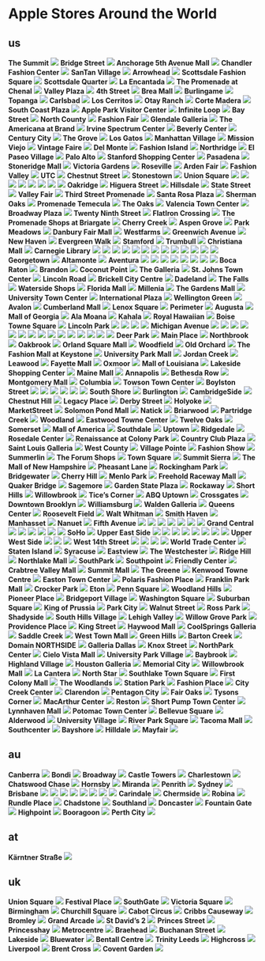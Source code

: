 # Apple Stores Around the World
## us
**The Summit**
<img src="https://www.apple.com/retail/thesummit/images/hero_large_2x.jpg"/>
**Bridge Street**
<img src="https://www.apple.com/retail/bridgestreet/images/hero_large_2x.jpg"/>
**Anchorage 5th Avenue Mall**
<img src="https://www.apple.com/retail/anchorage5thavenuemall/images/hero_large_2x.jpg"/>
**Chandler Fashion Center**
<img src="https://www.apple.com/retail/chandlerfashioncenter/images/hero_large_2x.jpg"/>
**SanTan Village**
<img src="https://www.apple.com/retail/santanvillage/images/hero_large_2x.jpg"/>
**Arrowhead**
<img src="https://www.apple.com/retail/arrowhead/images/hero_large_2x.jpg"/>
**Scottsdale Fashion Square**
<img src="https://www.apple.com/retail/scottsdalefashionsquare/images/hero_large_2x.jpg"/>
**Scottsdale Quarter**
<img src="https://www.apple.com/retail/scottsdalequarter/images/hero_large_2x.jpg"/>
**La Encantada**
<img src="https://www.apple.com/retail/laencantada/images/hero_large_2x.jpg"/>
**The Promenade at Chenal**
<img src="https://www.apple.com/retail/thepromenadeatchenal/images/hero_large_2x.jpg"/>
**Valley Plaza**
<img src="https://www.apple.com/retail/valleyplaza/images/hero_large_2x.jpg"/>
**4th Street**
<img src="https://www.apple.com/retail/4thstreet/images/hero_large_2x.jpg"/>
**Brea Mall**
<img src="https://www.apple.com/retail/breamall/images/hero_large_2x.jpg"/>
**Burlingame**
<img src="https://www.apple.com/retail/burlingame/images/hero_large_2x.jpg"/>
**Topanga**
<img src="https://www.apple.com/retail/topanga/images/hero_large_2x.jpg"/>
**Carlsbad**
<img src="https://www.apple.com/retail/carlsbad/images/hero_large_2x.jpg"/>
**Los Cerritos**
<img src="https://www.apple.com/retail/loscerritos/images/hero_large_2x.jpg"/>
**Otay Ranch**
<img src="https://www.apple.com/retail/otayranch/images/hero_large_2x.jpg"/>
**Corte Madera**
<img src="https://www.apple.com/retail/cortemadera/images/hero_large_2x.jpg"/>
**South Coast Plaza**
<img src="https://www.apple.com/retail/southcoastplaza/images/hero_large_2x.jpg"/>
**Apple Park Visitor Center**
<img src="https://www.apple.com/retail/appleparkvisitorcenter/images/hero_large_2x.jpg"/>
**Infinite Loop**
<img src="https://www.apple.com/retail/infiniteloop/images/hero_large_2x.jpg"/>
**Bay Street**
<img src="https://www.apple.com/retail/baystreet/images/hero_large_2x.jpg"/>
**North County**
<img src="https://www.apple.com/retail/northcounty/images/hero_large_2x.jpg"/>
**Fashion Fair**
<img src="https://www.apple.com/retail/fashionfair/images/hero_large_2x.jpg"/>
**Glendale Galleria**
<img src="https://www.apple.com/retail/glendalegalleria/images/hero_large_2x.jpg"/>
**The Americana at Brand**
<img src="https://www.apple.com/retail/theamericanaatbrand/images/hero_large_2x.jpg"/>
**Irvine Spectrum Center**
<img src="https://www.apple.com/retail/irvinespectrumcenter/images/hero_large_2x.jpg"/>
**Beverly Center**
<img src="https://www.apple.com/retail/beverlycenter/images/hero_large_2x.jpg"/>
**Century City**
<img src="https://www.apple.com/retail/centurycity/images/hero_large_2x.jpg"/>
**The Grove**
<img src="https://www.apple.com/retail/thegrove/images/hero_large_2x.jpg"/>
**Los Gatos**
<img src="https://www.apple.com/retail/losgatos/images/hero_large_2x.jpg"/>
**Manhattan Village**
<img src="https://www.apple.com/retail/manhattanvillage/images/hero_large_2x.jpg"/>
**Mission Viejo**
<img src="https://www.apple.com/retail/missionviejo/images/hero_large_2x.jpg"/>
**Vintage Faire**
<img src="https://www.apple.com/retail/vintagefaire/images/hero_large_2x.jpg"/>
**Del Monte**
<img src="https://www.apple.com/retail/delmonte/images/hero_large_2x.jpg"/>
**Fashion Island**
<img src="https://www.apple.com/retail/fashionisland/images/hero_large_2x.jpg"/>
**Northridge**
<img src="https://www.apple.com/retail/northridge/images/hero_large_2x.jpg"/>
**El Paseo Village**
<img src="https://www.apple.com/retail/elpaseovillage/images/hero_large_2x.jpg"/>
**Palo Alto**
<img src="https://www.apple.com/retail/paloalto/images/hero_large_2x.jpg"/>
**Stanford Shopping Center**
<img src="https://www.apple.com/retail/stanfordshoppingcenter/images/hero_large_2x.jpg"/>
**Pasadena**
<img src="https://www.apple.com/retail/pasadena/images/hero_large_2x.jpg"/>
**Stoneridge Mall**
<img src="https://www.apple.com/retail/stoneridgemall/images/hero_large_2x.jpg"/>
**Victoria Gardens**
<img src="https://www.apple.com/retail/victoriagardens/images/hero_large_2x.jpg"/>
**Roseville**
<img src="https://www.apple.com/retail/roseville/images/hero_large_2x.jpg"/>
**Arden Fair**
<img src="https://www.apple.com/retail/ardenfair/images/hero_large_2x.jpg"/>
**Fashion Valley**
<img src="https://www.apple.com/retail/fashionvalley/images/hero_large_2x.jpg"/>
**UTC**
<img src="https://www.apple.com/retail/utc/images/hero_large_2x.jpg"/>
**Chestnut Street**
<img src="https://www.apple.com/retail/chestnutstreet/images/hero_large_2x.jpg"/>
**Stonestown**
<img src="https://www.apple.com/retail/stonestown/images/hero_large_2x.jpg"/>
**Union Square**
<img src="https://www.apple.com/retail/unionsquare/images/hero_large_2x.jpg"/>
<img src="https://www.apple.com/retail/store/images/galleries/unionsquare/images/02_apple_union_square_023_large_2x.jpg"/>
<img src="https://www.apple.com/retail/store/images/galleries/unionsquare/images/03_apple_union_square_039_large_2x.jpg"/>
<img src="https://www.apple.com/retail/store/images/galleries/unionsquare/images/04_apple_union_square_016_large_2x.jpg"/>
<img src="https://www.apple.com/retail/store/images/galleries/unionsquare/images/05_apple_union_square_003_large_2x.jpg"/>
<img src="https://www.apple.com/retail/store/images/galleries/unionsquare/images/06_apple_union_square_010_large_2x.jpg"/>
<img src="https://www.apple.com/retail/store/images/galleries/unionsquare/images/07_apple_union_square_042_large_2x.jpg"/>
<img src="https://www.apple.com/retail/store/images/galleries/unionsquare/images/08_apple_union_square_028_large_2x.jpg"/>
**Oakridge**
<img src="https://www.apple.com/retail/oakridge/images/hero_large_2x.jpg"/>
**Higuera Street**
<img src="https://www.apple.com/retail/higuerastreet/images/hero_large_2x.jpg"/>
**Hillsdale**
<img src="https://www.apple.com/retail/hillsdale/images/hero_large_2x.jpg"/>
**State Street**
<img src="https://www.apple.com/retail/statestreet/images/hero_large_2x.jpg"/>
**Valley Fair**
<img src="https://www.apple.com/retail/valleyfair/images/hero_large_2x.jpg"/>
**Third Street Promenade**
<img src="https://www.apple.com/retail/thirdstreetpromenade/images/hero_large_2x.jpg"/>
**Santa Rosa Plaza**
<img src="https://www.apple.com/retail/santarosaplaza/images/hero_large_2x.jpg"/>
**Sherman Oaks**
<img src="https://www.apple.com/retail/shermanoaks/images/hero_large_2x.jpg"/>
**Promenade Temecula**
<img src="https://www.apple.com/retail/promenadetemecula/images/hero_large_2x.jpg"/>
**The Oaks**
<img src="https://www.apple.com/retail/theoaks/images/hero_large_2x.jpg"/>
**Valencia Town Center**
<img src="https://www.apple.com/retail/valenciatowncenter/images/hero_large_2x.jpg"/>
**Broadway Plaza**
<img src="https://www.apple.com/retail/broadwayplaza/images/hero_large_2x.jpg"/>
**Twenty Ninth Street**
<img src="https://www.apple.com/retail/twentyninthstreet/images/hero_large_2x.jpg"/>
**FlatIron Crossing**
<img src="https://www.apple.com/retail/flatironcrossing/images/hero_large_2x.jpg"/>
**The Promenade Shops at Briargate**
<img src="https://www.apple.com/retail/thepromenadeshopsatbriargate/images/hero_large_2x.jpg"/>
**Cherry Creek**
<img src="https://www.apple.com/retail/cherrycreek/images/hero_large_2x.jpg"/>
**Aspen Grove**
<img src="https://www.apple.com/retail/aspengrove/images/hero_large_2x.jpg"/>
**Park Meadows**
<img src="https://www.apple.com/retail/parkmeadows/images/hero_large_2x.jpg"/>
**Danbury Fair Mall**
<img src="https://www.apple.com/retail/danburyfairmall/images/hero_large_2x.jpg"/>
**Westfarms**
<img src="https://www.apple.com/retail/westfarms/images/hero_large_2x.jpg"/>
**Greenwich Avenue**
<img src="https://www.apple.com/retail/greenwichavenue/images/hero_large_2x.jpg"/>
**New Haven**
<img src="https://www.apple.com/retail/newhaven/images/hero_large_2x.jpg"/>
**Evergreen Walk**
<img src="https://www.apple.com/retail/evergreenwalk/images/hero_large_2x.jpg"/>
**Stamford**
<img src="https://www.apple.com/retail/stamford/images/hero_large_2x.jpg"/>
**Trumbull**
<img src="https://www.apple.com/retail/trumbull/images/hero_large_2x.jpg"/>
**Christiana Mall**
<img src="https://www.apple.com/retail/christianamall/images/hero_large_2x.jpg"/>
**Carnegie Library**
<img src="https://www.apple.com/retail/carnegielibrary/images/hero_large_2x.jpg"/>
<img src="https://www.apple.com/retail/store/flagship-store/drawer/carnegielibrary/images/store-drawer-tile-1_large_2x.jpg"/>
<img src="https://www.apple.com/retail/store/flagship-store/drawer/carnegielibrary/images/store-drawer-gallery-1-item-1_large_2x.jpg"/>
<img src="https://www.apple.com/retail/store/flagship-store/drawer/carnegielibrary/images/store-drawer-gallery-1-item-2_large_2x.jpg"/>
<img src="https://www.apple.com/retail/store/flagship-store/drawer/carnegielibrary/images/store-drawer-gallery-1-item-3_large_2x.jpg"/>
<img src="https://www.apple.com/retail/store/flagship-store/drawer/carnegielibrary/images/store-drawer-gallery-1-item-4_large_2x.jpg"/>
<img src="https://www.apple.com/retail/store/flagship-store/drawer/carnegielibrary/images/store-drawer-gallery-1-item-5_large_2x.jpg"/>
<img src="https://www.apple.com/retail/store/flagship-store/drawer/carnegielibrary/images/store-drawer-tile-2_large_2x.jpg"/>
<img src="https://www.apple.com/retail/carnegielibrary/images/hero_large_2x.jpg"/>
<img src="https://www.apple.com/retail/carnegielibrary/images/reptile_3_large_2x.jpg"/>
<img src="https://www.apple.com/retail/carnegielibrary/images/reptile_3_large_2x.jpg"/>
<img src="https://www.apple.com/retail/carnegielibrary/images/reptile_3_large_2x.jpg"/>
<img src="https://www.apple.com/retail/carnegielibrary/images/reptile_4_large_2x.jpg"/>
**Georgetown**
<img src="https://www.apple.com/retail/georgetown/images/hero_large_2x.jpg"/>
**Altamonte**
<img src="https://www.apple.com/retail/altamonte/images/hero_large_2x.jpg"/>
**Aventura**
<img src="https://www.apple.com/retail/aventura/images/hero_large_2x.jpg"/>
<img src="https://www.apple.com/retail/store/images/galleries/aventura/images/aventura_gallery_image2_large_2x.jpg"/>
<img src="https://www.apple.com/retail/store/images/galleries/aventura/images/aventura_gallery_image3_large_2x.jpg"/>
<img src="https://www.apple.com/retail/store/images/galleries/aventura/images/aventura_gallery_image4_large_2x.jpg"/>
<img src="https://www.apple.com/retail/store/images/galleries/aventura/images/aventura_gallery_image5_large_2x.jpg"/>
<img src="https://www.apple.com/retail/store/images/galleries/aventura/images/aventura_gallery_image6_large_2x.jpg"/>
<img src="https://www.apple.com/retail/store/images/galleries/aventura/images/aventura_gallery_image7_large_2x.jpg"/>
<img src="https://www.apple.com/retail/store/images/galleries/aventura/images/aventura_gallery_image8_large_2x.jpg"/>
**Boca Raton**
<img src="https://www.apple.com/retail/bocaraton/images/hero_large_2x.jpg"/>
**Brandon**
<img src="https://www.apple.com/retail/brandon/images/hero_large_2x.jpg"/>
**Coconut Point**
<img src="https://www.apple.com/retail/coconutpoint/images/hero_large_2x.jpg"/>
**The Galleria**
<img src="https://www.apple.com/retail/thegalleria/images/hero_large_2x.jpg"/>
**St. Johns Town Center**
<img src="https://www.apple.com/retail/stjohnstowncenter/images/hero_large_2x.jpg"/>
**Lincoln Road**
<img src="https://www.apple.com/retail/lincolnroad/images/hero_large_2x.jpg"/>
**Brickell City Centre**
<img src="https://www.apple.com/retail/brickellcitycentre/images/hero_large_2x.jpg"/>
**Dadeland**
<img src="https://www.apple.com/retail/dadeland/images/hero_large_2x.jpg"/>
**The Falls**
<img src="https://www.apple.com/retail/thefalls/images/hero_large_2x.jpg"/>
**Waterside Shops**
<img src="https://www.apple.com/retail/watersideshops/images/hero_large_2x.jpg"/>
**Florida Mall**
<img src="https://www.apple.com/retail/floridamall/images/hero_large_2x.jpg"/>
**Millenia**
<img src="https://www.apple.com/retail/millenia/images/hero_large_2x.jpg"/>
**The Gardens Mall**
<img src="https://www.apple.com/retail/thegardensmall/images/hero_large_2x.jpg"/>
**University Town Center**
<img src="https://www.apple.com/retail/universitytowncenter/images/hero_large_2x.jpg"/>
**International Plaza**
<img src="https://www.apple.com/retail/internationalplaza/images/hero_large_2x.jpg"/>
**Wellington Green**
<img src="https://www.apple.com/retail/wellingtongreen/images/hero_large_2x.jpg"/>
**Avalon**
<img src="https://www.apple.com/retail/avalon/images/hero_large_2x.jpg"/>
**Cumberland Mall**
<img src="https://www.apple.com/retail/cumberlandmall/images/hero_large_2x.jpg"/>
**Lenox Square**
<img src="https://www.apple.com/retail/lenoxsquare/images/hero_large_2x.jpg"/>
**Perimeter**
<img src="https://www.apple.com/retail/perimeter/images/hero_large_2x.jpg"/>
**Augusta**
<img src="https://www.apple.com/retail/augusta/images/hero_large_2x.jpg"/>
**Mall of Georgia**
<img src="https://www.apple.com/retail/mallofgeorgia/images/hero_large_2x.jpg"/>
**Ala Moana**
<img src="https://www.apple.com/retail/alamoana/images/hero_large_2x.jpg"/>
**Kahala**
<img src="https://www.apple.com/retail/kahala/images/hero_large_2x.jpg"/>
**Royal Hawaiian**
<img src="https://www.apple.com/retail/royalhawaiian/images/hero_large_2x.jpg"/>
**Boise Towne Square**
<img src="https://www.apple.com/retail/boisetownesquare/images/hero_large_2x.jpg"/>
**Lincoln Park**
<img src="https://www.apple.com/retail/lincolnpark/images/hero_large_2x.jpg"/>
<img src="https://www.apple.com/retail/store/images/galleries/lincolnpark/images/lincolnpark_gallery_image2_large_2x.jpg"/>
<img src="https://www.apple.com/retail/store/images/galleries/lincolnpark/images/lincolnpark_gallery_image3_large_2x.jpg"/>
<img src="https://www.apple.com/retail/store/images/galleries/lincolnpark/images/lincolnpark_gallery_image4_large_2x.jpg"/>
**Michigan Avenue**
<img src="https://www.apple.com/retail/michiganavenue/images/hero_large_2x.jpg"/>
<img src="https://www.apple.com/retail/store/flagship-store/drawer/michiganavenue/images/store-drawer-tile-1_large_2x.jpg"/>
<img src="https://www.apple.com/retail/store/flagship-store/drawer/michiganavenue/images/store-drawer-gallery-1-item-1_large_2x.jpg"/>
<img src="https://www.apple.com/retail/store/flagship-store/drawer/michiganavenue/images/store-drawer-gallery-1-item-2_large_2x.jpg"/>
<img src="https://www.apple.com/retail/store/flagship-store/drawer/michiganavenue/images/store-drawer-gallery-1-item-3_large_2x.jpg"/>
<img src="https://www.apple.com/retail/store/flagship-store/drawer/michiganavenue/images/store-drawer-gallery-1-item-4_large_2x.jpg"/>
<img src="https://www.apple.com/retail/store/flagship-store/drawer/michiganavenue/images/store-drawer-gallery-2-item-1_large_2x.jpg"/>
<img src="https://www.apple.com/retail/store/flagship-store/drawer/michiganavenue/images/store-drawer-gallery-2-item-2_large_2x.jpg"/>
<img src="https://www.apple.com/retail/store/flagship-store/drawer/michiganavenue/images/store-drawer-gallery-2-item-3_large_2x.jpg"/>
<img src="https://www.apple.com/retail/store/flagship-store/drawer/michiganavenue/images/store-drawer-gallery-2-item-4_large_2x.jpg"/>
<img src="https://www.apple.com/retail/michiganavenue/images/hero_large_2x.jpg"/>
<img src="https://www.apple.com/retail/michiganavenue/images/reptile_3_large_2x.jpg"/>
<img src="https://www.apple.com/retail/michiganavenue/images/reptile_3_large_2x.jpg"/>
<img src="https://www.apple.com/retail/michiganavenue/images/reptile_3_large_2x.jpg"/>
<img src="https://www.apple.com/retail/michiganavenue/images/reptile_4_large_2x.jpg"/>
**Deer Park**
<img src="https://www.apple.com/retail/deerpark/images/hero_large_2x.jpg"/>
**Main Place**
<img src="https://www.apple.com/retail/mainplace/images/hero_large_2x.jpg"/>
**Northbrook**
<img src="https://www.apple.com/retail/northbrook/images/hero_large_2x.jpg"/>
**Oakbrook**
<img src="https://www.apple.com/retail/oakbrook/images/hero_large_2x.jpg"/>
**Orland Square Mall**
<img src="https://www.apple.com/retail/orlandsquaremall/images/hero_large_2x.jpg"/>
**Woodfield**
<img src="https://www.apple.com/retail/woodfield/images/hero_large_2x.jpg"/>
**Old Orchard**
<img src="https://www.apple.com/retail/oldorchard/images/hero_large_2x.jpg"/>
**The Fashion Mall at Keystone**
<img src="https://www.apple.com/retail/thefashionmallatkeystone/images/hero_large_2x.jpg"/>
**University Park Mall**
<img src="https://www.apple.com/retail/universityparkmall/images/hero_large_2x.jpg"/>
**Jordan Creek**
<img src="https://www.apple.com/retail/jordancreek/images/hero_large_2x.jpg"/>
**Leawood**
<img src="https://www.apple.com/retail/leawood/images/hero_large_2x.jpg"/>
**Fayette Mall**
<img src="https://www.apple.com/retail/fayettemall/images/hero_large_2x.jpg"/>
**Oxmoor**
<img src="https://www.apple.com/retail/oxmoor/images/hero_large_2x.jpg"/>
**Mall of Louisiana**
<img src="https://www.apple.com/retail/malloflouisiana/images/hero_large_2x.jpg"/>
**Lakeside Shopping Center**
<img src="https://www.apple.com/retail/lakesideshoppingcenter/images/hero_large_2x.jpg"/>
**Maine Mall**
<img src="https://www.apple.com/retail/mainemall/images/hero_large_2x.jpg"/>
**Annapolis**
<img src="https://www.apple.com/retail/annapolis/images/hero_large_2x.jpg"/>
**Bethesda Row**
<img src="https://www.apple.com/retail/bethesdarow/images/hero_large_2x.jpg"/>
**Montgomery Mall**
<img src="https://www.apple.com/retail/montgomerymall/images/hero_large_2x.jpg"/>
**Columbia**
<img src="https://www.apple.com/retail/columbia/images/hero_large_2x.jpg"/>
**Towson Town Center**
<img src="https://www.apple.com/retail/towsontowncenter/images/hero_large_2x.jpg"/>
**Boylston Street**
<img src="https://www.apple.com/retail/boylstonstreet/images/hero_large_2x.jpg"/>
<img src="https://www.apple.com/retail/store/images/galleries/boylstonstreet/images/boylston_gallery_image2_large_2x.jpg"/>
<img src="https://www.apple.com/retail/store/images/galleries/boylstonstreet/images/boylston_gallery_image3_large_2x.jpg"/>
<img src="https://www.apple.com/retail/store/images/galleries/boylstonstreet/images/boylston_gallery_image4_large_2x.jpg"/>
<img src="https://www.apple.com/retail/store/images/galleries/boylstonstreet/images/boylston_gallery_image5_large_2x.jpg"/>
<img src="https://www.apple.com/retail/store/images/galleries/boylstonstreet/images/boylston_gallery_image6_large_2x.jpg"/>
**South Shore**
<img src="https://www.apple.com/retail/southshore/images/hero_large_2x.jpg"/>
**Burlington**
<img src="https://www.apple.com/retail/burlington/images/hero_large_2x.jpg"/>
**CambridgeSide**
<img src="https://www.apple.com/retail/cambridgeside/images/hero_large_2x.jpg"/>
**Chestnut Hill**
<img src="https://www.apple.com/retail/chestnuthill/images/hero_large_2x.jpg"/>
**Legacy Place**
<img src="https://www.apple.com/retail/legacyplace/images/hero_large_2x.jpg"/>
**Derby Street**
<img src="https://www.apple.com/retail/derbystreet/images/hero_large_2x.jpg"/>
**Holyoke**
<img src="https://www.apple.com/retail/holyoke/images/hero_large_2x.jpg"/>
**MarketStreet**
<img src="https://www.apple.com/retail/marketstreet/images/hero_large_2x.jpg"/>
**Solomon Pond Mall**
<img src="https://www.apple.com/retail/solomonpondmall/images/hero_large_2x.jpg"/>
**Natick**
<img src="https://www.apple.com/retail/natick/images/hero_large_2x.jpg"/>
**Briarwood**
<img src="https://www.apple.com/retail/briarwood/images/hero_large_2x.jpg"/>
**Partridge Creek**
<img src="https://www.apple.com/retail/partridgecreek/images/hero_large_2x.jpg"/>
**Woodland**
<img src="https://www.apple.com/retail/woodland/images/hero_large_2x.jpg"/>
**Eastwood Towne Center**
<img src="https://www.apple.com/retail/eastwoodtownecenter/images/hero_large_2x.jpg"/>
**Twelve Oaks**
<img src="https://www.apple.com/retail/twelveoaks/images/hero_large_2x.jpg"/>
**Somerset**
<img src="https://www.apple.com/retail/somerset/images/hero_large_2x.jpg"/>
**Mall of America**
<img src="https://www.apple.com/retail/mallofamerica/images/hero_large_2x.jpg"/>
**Southdale**
<img src="https://www.apple.com/retail/southdale/images/hero_large_2x.jpg"/>
**Uptown**
<img src="https://www.apple.com/retail/uptown/images/hero_large_2x.jpg"/>
**Ridgedale**
<img src="https://www.apple.com/retail/ridgedale/images/hero_large_2x.jpg"/>
**Rosedale Center**
<img src="https://www.apple.com/retail/rosedalecenter/images/hero_large_2x.jpg"/>
**Renaissance at Colony Park**
<img src="https://www.apple.com/retail/renaissanceatcolonypark/images/hero_large_2x.jpg"/>
**Country Club Plaza**
<img src="https://www.apple.com/retail/countryclubplaza/images/hero_large_2x.jpg"/>
**Saint Louis Galleria**
<img src="https://www.apple.com/retail/saintlouisgalleria/images/hero_large_2x.jpg"/>
**West County**
<img src="https://www.apple.com/retail/westcounty/images/hero_large_2x.jpg"/>
**Village Pointe**
<img src="https://www.apple.com/retail/villagepointe/images/hero_large_2x.jpg"/>
**Fashion Show**
<img src="https://www.apple.com/retail/fashionshow/images/hero_large_2x.jpg"/>
**Summerlin**
<img src="https://www.apple.com/retail/summerlin/images/hero_large_2x.jpg"/>
**The Forum Shops**
<img src="https://www.apple.com/retail/theforumshops/images/hero_large_2x.jpg"/>
**Town Square**
<img src="https://www.apple.com/retail/townsquare/images/hero_large_2x.jpg"/>
**Summit Sierra**
<img src="https://www.apple.com/retail/summitsierra/images/hero_large_2x.jpg"/>
**The Mall of New Hampshire**
<img src="https://www.apple.com/retail/themallofnewhampshire/images/hero_large_2x.jpg"/>
**Pheasant Lane**
<img src="https://www.apple.com/retail/pheasantlane/images/hero_large_2x.jpg"/>
**Rockingham Park**
<img src="https://www.apple.com/retail/rockinghampark/images/hero_large_2x.jpg"/>
**Bridgewater**
<img src="https://www.apple.com/retail/bridgewater/images/hero_large_2x.jpg"/>
**Cherry Hill**
<img src="https://www.apple.com/retail/cherryhill/images/hero_large_2x.jpg"/>
**Menlo Park**
<img src="https://www.apple.com/retail/menlopark/images/hero_large_2x.jpg"/>
**Freehold Raceway Mall**
<img src="https://www.apple.com/retail/freeholdracewaymall/images/hero_large_2x.jpg"/>
**Quaker Bridge**
<img src="https://www.apple.com/retail/quakerbridge/images/hero_large_2x.jpg"/>
**Sagemore**
<img src="https://www.apple.com/retail/sagemore/images/hero_large_2x.jpg"/>
**Garden State Plaza**
<img src="https://www.apple.com/retail/gardenstateplaza/images/hero_large_2x.jpg"/>
**Rockaway**
<img src="https://www.apple.com/retail/rockaway/images/hero_large_2x.jpg"/>
**Short Hills**
<img src="https://www.apple.com/retail/shorthills/images/hero_large_2x.jpg"/>
**Willowbrook**
<img src="https://www.apple.com/retail/willowbrook/images/hero_large_2x.jpg"/>
**Tice’s Corner**
<img src="https://www.apple.com/retail/ticescorner/images/hero_large_2x.jpg"/>
**ABQ Uptown**
<img src="https://www.apple.com/retail/abquptown/images/hero_large_2x.jpg"/>
**Crossgates**
<img src="https://www.apple.com/retail/crossgates/images/hero_large_2x.jpg"/>
**Downtown Brooklyn**
<img src="https://www.apple.com/retail/downtownbrooklyn/images/hero_large_2x.jpg"/>
**Williamsburg**
<img src="https://www.apple.com/retail/williamsburg/images/hero_large_2x.jpg"/>
**Walden Galleria**
<img src="https://www.apple.com/retail/waldengalleria/images/hero_large_2x.jpg"/>
**Queens Center**
<img src="https://www.apple.com/retail/queenscenter/images/hero_large_2x.jpg"/>
**Roosevelt Field**
<img src="https://www.apple.com/retail/rooseveltfield/images/hero_large_2x.jpg"/>
**Walt Whitman**
<img src="https://www.apple.com/retail/waltwhitman/images/hero_large_2x.jpg"/>
**Smith Haven**
<img src="https://www.apple.com/retail/smithhaven/images/hero_large_2x.jpg"/>
**Manhasset**
<img src="https://www.apple.com/retail/manhasset/images/hero_large_2x.jpg"/>
**Nanuet**
<img src="https://www.apple.com/retail/nanuet/images/hero_large_2x.jpg"/>
**Fifth Avenue**
<img src="https://www.apple.com/retail/fifthavenue/images/hero_large_2x.jpg"/>
<img src="https://www.apple.com/retail/store/flagship-store/drawer/fifthavenue/images/store-drawer-gallery-1-item-1_large_2x.jpg"/>
<img src="https://www.apple.com/retail/store/flagship-store/drawer/fifthavenue/images/store-drawer-gallery-1-item-2_large_2x.jpg"/>
<img src="https://www.apple.com/retail/store/flagship-store/drawer/fifthavenue/images/store-drawer-gallery-2-item-1_large_2x.jpg"/>
<img src="https://www.apple.com/retail/store/flagship-store/drawer/fifthavenue/images/store-drawer-gallery-2-item-2_large_2x.jpg"/>
<img src="https://www.apple.com/retail/store/flagship-store/drawer/fifthavenue/images/store-drawer-gallery-3-item-1_large_2x.jpg"/>
<img src="https://www.apple.com/retail/store/flagship-store/drawer/fifthavenue/images/store-drawer-gallery-3-item-2_large_2x.jpg"/>
**Grand Central**
<img src="https://www.apple.com/retail/grandcentral/images/hero_large_2x.jpg"/>
<img src="https://www.apple.com/retail/store/images/galleries/grandcentral/images/grandcentral_gallery_image2_large_2x.jpg"/>
<img src="https://www.apple.com/retail/store/images/galleries/grandcentral/images/grandcentral_gallery_image3_large_2x.jpg"/>
<img src="https://www.apple.com/retail/store/images/galleries/grandcentral/images/grandcentral_gallery_image4_large_2x.jpg"/>
<img src="https://www.apple.com/retail/store/images/galleries/grandcentral/images/grandcentral_gallery_image5_large_2x.jpg"/>
<img src="https://www.apple.com/retail/store/images/galleries/grandcentral/images/grandcentral_gallery_image6_large_2x.jpg"/>
**SoHo**
<img src="https://www.apple.com/retail/soho/images/hero_large_2x.jpg"/>
**Upper East Side**
<img src="https://www.apple.com/retail/uppereastside/images/hero_large_2x.jpg"/>
<img src="https://www.apple.com/retail/store/images/galleries/uppereastside/images/ues_gallery_image2_large_2x.jpg"/>
<img src="https://www.apple.com/retail/store/images/galleries/uppereastside/images/ues_gallery_image3_large_2x.jpg"/>
<img src="https://www.apple.com/retail/store/images/galleries/uppereastside/images/ues_gallery_image4_large_2x.jpg"/>
<img src="https://www.apple.com/retail/store/images/galleries/uppereastside/images/ues_gallery_image5_large_2x.jpg"/>
<img src="https://www.apple.com/retail/store/images/galleries/uppereastside/images/ues_gallery_image6_large_2x.jpg"/>
<img src="https://www.apple.com/retail/store/images/galleries/uppereastside/images/ues_gallery_image7_large_2x.jpg"/>
<img src="https://www.apple.com/retail/store/images/galleries/uppereastside/images/ues_gallery_image8_large_2x.jpg"/>
**Upper West Side**
<img src="https://www.apple.com/retail/upperwestside/images/hero_large_2x.jpg"/>
<img src="https://www.apple.com/retail/store/images/galleries/upperwestside/images/uws_gallery_image2_large_2x.jpg"/>
<img src="https://www.apple.com/retail/store/images/galleries/upperwestside/images/uws_gallery_image3_large_2x.jpg"/>
**West 14th Street**
<img src="https://www.apple.com/retail/west14thstreet/images/hero_large_2x.jpg"/>
<img src="https://www.apple.com/retail/store/images/galleries/west14thstreet/images/west14thstreet_gallery_image2_large_2x.jpg"/>
<img src="https://www.apple.com/retail/store/images/galleries/uppereastside/images/ues_gallery_image1_large_2x.jpg"/>
<img src="https://www.apple.com/retail/store/images/galleries/west14thstreet/images/west14thstreet_gallery_image4_large_2x.jpg"/>
**World Trade Center**
<img src="https://www.apple.com/retail/worldtradecenter/images/hero_large_2x.jpg"/>
**Staten Island**
<img src="https://www.apple.com/retail/statenisland/images/hero_large_2x.jpg"/>
**Syracuse**
<img src="https://www.apple.com/retail/syracuse/images/hero_large_2x.jpg"/>
**Eastview**
<img src="https://www.apple.com/retail/eastview/images/hero_large_2x.jpg"/>
**The Westchester**
<img src="https://www.apple.com/retail/thewestchester/images/hero_large_2x.jpg"/>
**Ridge Hill**
<img src="https://www.apple.com/retail/ridgehill/images/hero_large_2x.jpg"/>
**Northlake Mall**
<img src="https://www.apple.com/retail/northlakemall/images/hero_large_2x.jpg"/>
**SouthPark**
<img src="https://www.apple.com/retail/southpark/images/hero_large_2x.jpg"/>
**Southpoint**
<img src="https://www.apple.com/retail/southpoint/images/hero_large_2x.jpg"/>
**Friendly Center**
<img src="https://www.apple.com/retail/friendlycenter/images/hero_large_2x.jpg"/>
**Crabtree Valley Mall**
<img src="https://www.apple.com/retail/crabtreevalleymall/images/map_large_2x.jpg"/>
**Summit Mall**
<img src="https://www.apple.com/retail/summitmall/images/hero_large_2x.jpg"/>
**The Greene**
<img src="https://www.apple.com/retail/thegreene/images/hero_large_2x.jpg"/>
**Kenwood Towne Centre**
<img src="https://www.apple.com/retail/kenwoodtownecentre/images/hero_large_2x.jpg"/>
**Easton Town Center**
<img src="https://www.apple.com/retail/eastontowncenter/images/hero_large_2x.jpg"/>
**Polaris Fashion Place**
<img src="https://www.apple.com/retail/polarisfashionplace/images/hero_large_2x.jpg"/>
**Franklin Park Mall**
<img src="https://www.apple.com/retail/franklinparkmall/images/hero_large_2x.jpg"/>
**Crocker Park**
<img src="https://www.apple.com/retail/crockerpark/images/hero_large_2x.jpg"/>
**Eton**
<img src="https://www.apple.com/retail/eton/images/hero_large_2x.jpg"/>
**Penn Square**
<img src="https://www.apple.com/retail/pennsquare/images/hero_large_2x.jpg"/>
**Woodland Hills**
<img src="https://www.apple.com/retail/woodlandhills/images/hero_large_2x.jpg"/>
**Pioneer Place**
<img src="https://www.apple.com/retail/pioneerplace/images/hero_large_2x.jpg"/>
**Bridgeport Village**
<img src="https://www.apple.com/retail/bridgeportvillage/images/hero_large_2x.jpg"/>
**Washington Square**
<img src="https://www.apple.com/retail/washingtonsquare/images/hero_large_2x.jpg"/>
**Suburban Square**
<img src="https://www.apple.com/retail/suburbansquare/images/hero_large_2x.jpg"/>
**King of Prussia**
<img src="https://www.apple.com/retail/kingofprussia/images/hero_large_2x.jpg"/>
**Park City**
<img src="https://www.apple.com/retail/parkcity/images/hero_large_2x.jpg"/>
**Walnut Street**
<img src="https://www.apple.com/retail/walnutstreet/images/hero_large_2x.jpg"/>
**Ross Park**
<img src="https://www.apple.com/retail/rosspark/images/hero_large_2x.jpg"/>
**Shadyside**
<img src="https://www.apple.com/retail/shadyside/images/hero_large_2x.jpg"/>
**South Hills Village**
<img src="https://www.apple.com/retail/southhillsvillage/images/hero_large_2x.jpg"/>
**Lehigh Valley**
<img src="https://www.apple.com/retail/lehighvalley/images/hero_large_2x.jpg"/>
**Willow Grove Park**
<img src="https://www.apple.com/retail/willowgrovepark/images/hero_large_2x.jpg"/>
**Providence Place**
<img src="https://www.apple.com/retail/providenceplace/images/hero_large_2x.jpg"/>
**King Street**
<img src="https://www.apple.com/retail/kingstreet/images/hero_large_2x.jpg"/>
**Haywood Mall**
<img src="https://www.apple.com/retail/haywoodmall/images/hero_large_2x.jpg"/>
**CoolSprings Galleria**
<img src="https://www.apple.com/retail/coolspringsgalleria/images/hero_large_2x.jpg"/>
**Saddle Creek**
<img src="https://www.apple.com/retail/saddlecreek/images/hero_large_2x.jpg"/>
**West Town Mall**
<img src="https://www.apple.com/retail/westtownmall/images/hero_large_2x.jpg"/>
**Green Hills**
<img src="https://www.apple.com/retail/greenhills/images/hero_large_2x.jpg"/>
**Barton Creek**
<img src="https://www.apple.com/retail/bartoncreek/images/hero_large_2x.jpg"/>
**Domain NORTHSIDE**
<img src="https://www.apple.com/retail/domainnorthside/images/hero_large_2x.jpg"/>
**Galleria Dallas**
<img src="https://www.apple.com/retail/galleriadallas/images/hero_large_2x.jpg"/>
**Knox Street**
<img src="https://www.apple.com/retail/knoxstreet/images/hero_large_2x.jpg"/>
**NorthPark Center**
<img src="https://www.apple.com/retail/northparkcenter/images/hero_large_2x.jpg"/>
**Cielo Vista Mall**
<img src="https://www.apple.com/retail/cielovistamall/images/hero_large_2x.jpg"/>
**University Park Village**
<img src="https://www.apple.com/retail/universityparkvillage/images/hero_large_2x.jpg"/>
**Baybrook**
<img src="https://www.apple.com/retail/baybrook/images/hero_large_2x.jpg"/>
**Highland Village**
<img src="https://www.apple.com/retail/highlandvillage/images/hero_large_2x.jpg"/>
**Houston Galleria**
<img src="https://www.apple.com/retail/houstongalleria/images/hero_large_2x.jpg"/>
**Memorial City**
<img src="https://www.apple.com/retail/memorialcity/images/hero_large_2x.jpg"/>
**Willowbrook Mall**
<img src="https://www.apple.com/retail/willowbrookmall/images/hero_large_2x.jpg"/>
**La Cantera**
<img src="https://www.apple.com/retail/lacantera/images/hero_large_2x.jpg"/>
**North Star**
<img src="https://www.apple.com/retail/northstar/images/hero_large_2x.jpg"/>
**Southlake Town Square**
<img src="https://www.apple.com/retail/southlaketownsquare/images/hero_large_2x.jpg"/>
**First Colony Mall**
<img src="https://www.apple.com/retail/firstcolonymall/images/hero_large_2x.jpg"/>
**The Woodlands**
<img src="https://www.apple.com/retail/thewoodlands/images/hero_large_2x.jpg"/>
**Station Park**
<img src="https://www.apple.com/retail/stationpark/images/hero_large_2x.jpg"/>
**Fashion Place**
<img src="https://www.apple.com/retail/fashionplace/images/hero_large_2x.jpg"/>
**City Creek Center**
<img src="https://www.apple.com/retail/citycreekcenter/images/hero_large_2x.jpg"/>
**Clarendon**
<img src="https://www.apple.com/retail/clarendon/images/hero_large_2x.jpg"/>
**Pentagon City**
<img src="https://www.apple.com/retail/pentagoncity/images/hero_large_2x.jpg"/>
**Fair Oaks**
<img src="https://www.apple.com/retail/fairoaks/images/hero_large_2x.jpg"/>
**Tysons Corner**
<img src="https://www.apple.com/retail/tysonscorner/images/hero_large_2x.jpg"/>
**MacArthur Center**
<img src="https://www.apple.com/retail/macarthurcenter/images/hero_large_2x.jpg"/>
**Reston**
<img src="https://www.apple.com/retail/reston/images/hero_large_2x.jpg"/>
**Short Pump Town Center**
<img src="https://www.apple.com/retail/shortpumptowncenter/images/hero_large_2x.jpg"/>
**Lynnhaven Mall**
<img src="https://www.apple.com/retail/lynnhavenmall/images/hero_large_2x.jpg"/>
**Potomac Town Center**
<img src="https://www.apple.com/retail/potomactowncenter/images/hero_large_2x.jpg"/>
**Bellevue Square**
<img src="https://www.apple.com/retail/bellevuesquare/images/hero_large_2x.jpg"/>
**Alderwood**
<img src="https://www.apple.com/retail/alderwood/images/hero_large_2x.jpg"/>
**University Village**
<img src="https://www.apple.com/retail/universityvillage/images/hero_large_2x.jpg"/>
**River Park Square**
<img src="https://www.apple.com/retail/riverparksquare/images/hero_large_2x.jpg"/>
**Tacoma Mall**
<img src="https://www.apple.com/retail/tacomamall/images/hero_large_2x.jpg"/>
**Southcenter**
<img src="https://www.apple.com/retail/southcenter/images/hero_large_2x.jpg"/>
**Bayshore**
<img src="https://www.apple.com/retail/bayshore/images/hero_large_2x.jpg"/>
**Hilldale**
<img src="https://www.apple.com/retail/hilldale/images/hero_large_2x.jpg"/>
**Mayfair**
<img src="https://www.apple.com/retail/mayfair/images/hero_large_2x.jpg"/>
## au
**Canberra**
<img src="https://www.apple.com/au/retail/canberra/images/hero_large_2x.jpg"/>
**Bondi**
<img src="https://www.apple.com/au/retail/bondi/images/hero_large_2x.jpg"/>
**Broadway**
<img src="https://www.apple.com/au/retail/broadway/images/hero_large_2x.jpg"/>
**Castle Towers**
<img src="https://www.apple.com/au/retail/castletowers/images/hero_large_2x.jpg"/>
**Charlestown**
<img src="https://www.apple.com/au/retail/charlestown/images/hero_large_2x.jpg"/>
**Chatswood Chase**
<img src="https://www.apple.com/au/retail/chatswoodchase/images/hero_large_2x.jpg"/>
**Hornsby**
<img src="https://www.apple.com/au/retail/hornsby/images/hero_large_2x.jpg"/>
**Miranda**
<img src="https://www.apple.com/au/retail/miranda/images/hero_large_2x.jpg"/>
**Penrith**
<img src="https://www.apple.com/au/retail/penrith/images/hero_large_2x.jpg"/>
**Sydney**
<img src="https://www.apple.com/au/retail/sydney/images/map_large_2x.jpg"/>
**Brisbane**
<img src="https://www.apple.com/au/retail/brisbane/images/hero_large_2x.jpg"/>
<img src="https://www.apple.com/au/retail/store/galleries/brisbane/images/brisbane_gallery_1_large_2x.jpg"/>
<img src="https://www.apple.com/au/retail/store/galleries/brisbane/images/brisbane_gallery_2_large_2x.jpg"/>
<img src="https://www.apple.com/au/retail/store/galleries/brisbane/images/brisbane_gallery_3_large_2x.jpg"/>
<img src="https://www.apple.com/au/retail/store/galleries/brisbane/images/brisbane_gallery_4_large_2x.jpg"/>
<img src="https://www.apple.com/au/retail/store/galleries/brisbane/images/brisbane_gallery_5_large_2x.jpg"/>
<img src="https://www.apple.com/au/retail/store/galleries/brisbane/images/brisbane_gallery_6_large_2x.jpg"/>
<img src="https://www.apple.com/au/retail/store/galleries/brisbane/images/brisbane_gallery_7_large_2x.jpg"/>
**Carindale**
<img src="https://www.apple.com/au/retail/carindale/images/hero_large_2x.jpg"/>
**Chermside**
<img src="https://www.apple.com/au/retail/chermside/images/hero_large_2x.jpg"/>
**Robina**
<img src="https://www.apple.com/au/retail/robina/images/hero_large_2x.jpg"/>
**Rundle Place**
<img src="https://www.apple.com/au/retail/rundleplace/images/hero_large_2x.jpg"/>
**Chadstone**
<img src="https://www.apple.com/au/retail/chadstone/images/hero_large_2x.jpg"/>
**Southland**
<img src="https://www.apple.com/au/retail/southland/images/hero_large_2x.jpg"/>
**Doncaster**
<img src="https://www.apple.com/au/retail/doncaster/images/hero_large_2x.jpg"/>
**Fountain Gate**
<img src="https://www.apple.com/au/retail/fountaingate/images/hero_large_2x.jpg"/>
**Highpoint**
<img src="https://www.apple.com/au/retail/highpoint/images/hero_large_2x.jpg"/>
**Booragoon**
<img src="https://www.apple.com/au/retail/booragoon/images/hero_large_2x.jpg"/>
**Perth City**
<img src="https://www.apple.com/au/retail/perthcity/images/hero_large_2x.jpg"/>
## at
**Kärntner Straße**
<img src="https://www.apple.com/at/retail/kaerntnerstrasse/images/hero_large_2x.jpg"/>
## uk
**Union Square**
<img src="https://www.apple.com/uk/retail/unionsquare/images/hero_large_2x.jpg"/>
**Festival Place**
<img src="https://www.apple.com/uk/retail/festivalplace/images/hero_large_2x.jpg"/>
**SouthGate**
<img src="https://www.apple.com/uk/retail/southgate/images/hero_large_2x.jpg"/>
**Victoria Square**
<img src="https://www.apple.com/uk/retail/victoriasquare/images/hero_large_2x.jpg"/>
**Birmingham**
<img src="https://www.apple.com/uk/retail/birmingham/images/hero_large_2x.jpg"/>
**Churchill Square**
<img src="https://www.apple.com/uk/retail/churchillsquare/images/hero_large_2x.jpg"/>
**Cabot Circus**
<img src="https://www.apple.com/uk/retail/cabotcircus/images/hero_large_2x.jpg"/>
**Cribbs Causeway**
<img src="https://www.apple.com/uk/retail/cribbscauseway/images/hero_large_2x.jpg"/>
**Bromley**
<img src="https://www.apple.com/uk/retail/bromley/images/hero_large_2x.jpg"/>
**Grand Arcade**
<img src="https://www.apple.com/uk/retail/grandarcade/images/hero_large_2x.jpg"/>
**St David’s 2**
<img src="https://www.apple.com/uk/retail/stdavids2/images/hero_large_2x.jpg"/>
**Princes Street**
<img src="https://www.apple.com/uk/retail/princesstreet/images/hero_large_2x.jpg"/>
**Princesshay**
<img src="https://www.apple.com/uk/retail/princesshay/images/hero_large_2x.jpg"/>
**Metrocentre**
<img src="https://www.apple.com/uk/retail/metrocentre/images/hero_large_2x.jpg"/>
**Braehead**
<img src="https://www.apple.com/uk/retail/braehead/images/hero_large_2x.jpg"/>
**Buchanan Street**
<img src="https://www.apple.com/uk/retail/buchananstreet/images/hero_large_2x.jpg"/>
**Lakeside**
<img src="https://www.apple.com/uk/retail/lakeside/images/hero_large_2x.jpg"/>
**Bluewater**
<img src="https://www.apple.com/uk/retail/bluewater/images/hero_large_2x.jpg"/>
**Bentall Centre**
<img src="https://www.apple.com/uk/retail/bentallcentre/images/hero_large_2x.jpg"/>
**Trinity Leeds**
<img src="https://www.apple.com/uk/retail/trinityleeds/images/hero_large_2x.jpg"/>
**Highcross**
<img src="https://www.apple.com/uk/retail/highcross/images/hero_large_2x.jpg"/>
**Liverpool**
<img src="https://www.apple.com/uk/retail/liverpool/images/hero_large_2x.jpg"/>
**Brent Cross**
<img src="https://www.apple.com/uk/retail/brentcross/images/hero_large_2x.jpg"/>
**Covent Garden**
<img src="https://www.apple.com/uk/retail/coventgarden/images/hero_large_2x.jpg"/>
